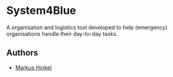 # System4Blue

A organisation and logistics tool developed to help (emergency) organisations handle their day-to-day tasks.

## Authors

* [Markus Hinkel](https://github.com/markush97)

